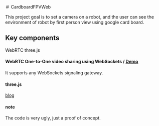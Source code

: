 ＃ CardboardFPVWeb

This project goal is to set a camera on a robot, and the user can see the environment of robot by first person view using google card board.


## Key components

WebRTC
three.js


#### WebRTC One-to-One video sharing using WebSockets / [Demo](https://www.webrtc-experiment.com/websocket/)

It supports any WebSockets signaling gateway.

#### three.js

[blog](https://www.sitepoint.com/filtering-reality-with-javascript-google-cardboard/)

#### note

The code is very ugly, just a proof of concept.
